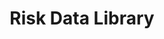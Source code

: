 ---
layout: home
permalink: "/"
title: "Risk Data Library"
description: "Risk Data Library"
header_transparent: true
meta_title: Risk Data Library


hero:
  enabled: true
  heading: "Risk data is for everyone"
  sub_heading: "Open data, standard, and tools to act on disaster and climate risk"
  text_color: "#FFFFFF"
  background_color: "#0b3860"
  background_gradient: false
  background_image: "/assets/images/gen/home/home-1.webp"
  background_image_blend_mode: multiply # "overlay", "multiply", "screen"
  fullscreen_mobile: true
  fullscreen_desktop: false
  height: "500px"
  buttons:
    enabled: false
    list:
      - text: "New Risk Data Library Standard"
        url: "https://docs.riskdatalibrary.org/en/latest/"
        external: true
        fa_icon: false
        size: large
        outline: true
        style: "light"  

intro:
  enabled: true
  align: left
  image: "/assets/images/gen/content/content-2-thumbnail.webp"
  heading: "Introducing the Risk Data Library Standard"
  sub_heading: "Access to and production of disaster and climate risk information remain a challenge. There is a need for a common language to work better together with risk data."
  buttons:
    enabled: true
    list:
      - text: "Get started"
        url: "https://docs.riskdatalibrary.org/en/latest/"
        external: true
        fa_icon: false
        size: large
        outline: true
        style: "light"

services:
  enabled: true
  heading: "Key features"
  sub_heading: ""
  limit: 6
  sort: "weight" # 'date'
  view_more_button_text: "Learn more"
  view_more_button_link: "https://docs.riskdatalibrary.org/en/latest/"
  prevent_click: false

outro:
  enabled: true
  align: center
  image: false
  heading: Our partners
  sub_heading: "Members of the Risk Data Library Standard Steering Committee"
  features:
    enabled: false
    list:
      - text: "Free Quote"
        fa_icon: "fas fa-envelope-open-text"
  buttons:
    enabled: false
    list:
      - text: "See who is publishing risk data"
        url: "https://docs.riskdatalibrary.org/en/latest/"
        external: false
        size: "large"

partners:
  enabled: true
  limit: 5
  sort: "weight" # 'date'

posts:
  enabled: true
  heading: "Latest Posts"
  sub_heading: ""
  limit: 3
  columns: 3
  sort: "weight" # 'date'
  view_more_button_text: "View All Posts"
  view_more_button_link: "/blog"
  prevent_click: false

---